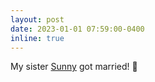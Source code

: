 ```yaml
---
layout: post
date: 2023-01-01 07:59:00-0400
inline: true
---
```


My sister <a href='https://withjoy.com/chris-and-sunny/welcome' target="_blank">Sunny</a>  got married! :couple: 
